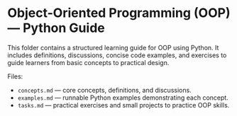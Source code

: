 # Object-Oriented Programming (OOP) — Python Guide

This folder contains a structured learning guide for OOP using Python. It includes definitions, discussions, concise code examples, and exercises to guide learners from basic concepts to practical design.

Files:
- `concepts.md` — core concepts, definitions, and discussions.
- `examples.md` — runnable Python examples demonstrating each concept.
- `tasks.md` — practical exercises and small projects to practice OOP skills.
